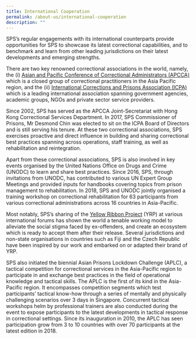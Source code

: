 ```yaml
---
title: International Cooperation
permalink: /about-us/international-cooperation
description: ""
---
```

SPS’s regular engagements with its international counterparts provide opportunities for SPS to showcase its latest correctional capabilities, and to benchmark and learn from other leading jurisdictions on their latest developments and emerging strengths.

There are two key renowned correctional associations in the world, namely, the (i) [Asian and Pacific Conference of Correctional Administrators (APCCA)](http://www.apcca.org/) which is a closed group of correctional practitioners in the Asia Pacific region, and the (ii) [International Corrections and Prisons Association (ICPA)](http://icpa.org/) which is a leading international association spanning government agencies, academic groups, NGOs and private sector service providers.

Since 2002, SPS has served as the APCCA Joint-Secretariat with Hong Kong Correctional Services Department. In 2017, SPS Commissioner of Prisons, Mr Desmond Chin was elected to sit on the ICPA Board of Directors and is still serving his tenure. At these two correctional associations, SPS exercises proactive and direct influence in building and sharing correctional best practices spanning across operations, staff training, as well as rehabilitation and reintegration.

Apart from these correctional associations, SPS is also involved in key events organised by the United Nations Office on Drugs and Crime (UNODC) to learn and share best practices. Since 2016, SPS, through invitations from UNODC, has contributed to various UN Expert Group Meetings and provided inputs for handbooks covering topics from prison management to rehabilitation. In 2018, SPS and UNODC jointly organised a training workshop on correctional rehabilitation for 63 participants from various correctional administrations across 16 countries in Asia-Pacific.

Most notably, SPS’s sharing of the [Yellow Ribbon Project](http://www.yellowribbon.org.sg/) (YRP) at various international forums has shown the world a tenable working model to alleviate the social stigma faced by ex-offenders, and create an ecosystem which is ready to accept them after their release. Several jurisdictions and non-state organisations in countries such as Fiji and the Czech Republic have been inspired by our work and embarked on or adapted their brand of YRP.

SPS also initiated the biennial Asian Prisons Lockdown Challenge (APLC), a tactical competition for correctional services in the Asia-Pacific region to participate in and exchange best practices in the field of operational knowledge and tactical skills. The APLC is the first of its kind in the Asia-Pacific region. It encompasses competition segments which test participants’ tactical know-how through a series of mentally and physically challenging scenarios over 3 days in Singapore. Concurrent tactical workshops helm by professional trainers are also conducted during the event to expose participants to the latest developments in tactical response in correctional settings. Since its inauguration in 2010, the APLC has seen participation grow from 3 to 10 countries with over 70 participants at the latest edition in 2018.